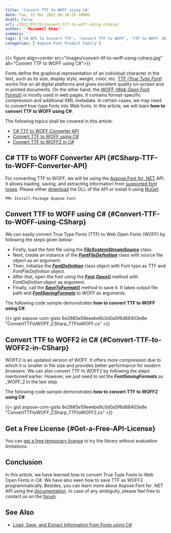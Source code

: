 ```yaml
---
title: 'Convert TTF to WOFF using C#'
date: Tue, 15 Mar 2022 06:28:25 +0000
draft: false
url: /2022/03/15/convert-ttf-to-woff-using-csharp/
author: ''Muzammil Khan''
summary: ''
tags: ['C# API to Convert TTF', 'Convert TTF to WOFF', 'TTF to WOFF .NET Converter', 'TTF to WOFF Converter API', 'TTF to WOFF Converter C#', 'TTF to WOFF in C#']
categories: ['Aspose.Font Product Family']
---
```




{{< figure align=center src="images/convert-ttf-to-woff-using-csharp.jpg" alt="Convert TTF to WOFF using C#">}}


Fonts define the graphical representation of an individual character in the text, such as its size, display style, weight, color, etc. [TTF (_True Type Font_)][1] works fine on all digital platforms and gives excellent quality on-screen and in printed documents. On the other hand, the [WOFF (_Web Open Font Format_)][2] is mostly used in web pages. It contains format-specific compression and additional XML metadata. In certain cases, we may need to convert true-type fonts into Web fonts. In this article, we will learn **how to convert TTF to WOFF using C#**.

The following topics shall be covered in this article:

*   [C# TTF to WOFF Converter API][3]
*   [Convert TTF to WOFF using C#][4]
*   [Convert TTF to WOFF2 in C#][5]

## C# TTF to WOFF Converter API {#CSharp-TTF-to-WOFF-Converter-API}

For converting TTF to WOFF, we will be using the [Aspose.Font for .NET][6] API. It allows loading, saving, and extracting information from [supported font types][7]. Please either [download][8] the DLL of the API or install it using [NuGet][9].

```
PM> Install-Package Aspose.Font
```

## Convert TTF to WOFF using C# {#Convert-TTF-to-WOFF-using-CSharp}

We can easily convert True Type Fonts (TTF) to Web Open Fonts (WOFF) by following the steps given below:

*   Firstly, load the font file using the **_[FileSystemStreamSource][10]_** class.
*   Next, create an instance of the **_[FontFileDefinition][11]_** class with source file object as an argument.
*   Then, initialize the **_[FontDefinition][12]_** class object with Font type as TTF and _FontFileDefinition_ object.
*   After that, open the font using the **_[Font][13].[Open()][14]_** method with _FontDefinition_ object as argument.
*   Finally, call the **_[SaveToFormat()][15]_** method to save it. It takes output file path and **_[FontSavingFormats][16]_** to _WOFF_ as arguments.

The following code sample demonstrates **how to convert TTF to WOFF using C#**.

{{< gist aspose-com-gists 6e2885e59eeebe9c0d0a5f6d88403e8e "ConvertTTFtoWOFF_CSharp_TTFtoWOFF.cs" >}}

## Convert TTF to WOFF2 in C# {#Convert-TTF-to-WOFF2-in-CSharp}

WOFF2 is an updated version of WOFF. It offers more compression due to which it is smaller in file size and provides better performance for modern browsers. We can also convert TTF to WOFF2 by following the steps mentioned earlier. However, we just need to set the **_FontSavingFormats_** as _WOFF_2 in the last step.

The following code sample demonstrates **how to convert TTF to WOFF2 using C#**.

{{< gist aspose-com-gists 6e2885e59eeebe9c0d0a5f6d88403e8e "ConvertTTFtoWOFF_CSharp_TTFtoWOFF2.cs" >}}

## Get a Free License {#Get-a-Free-API-License}

You can [get a free temporary license][17] to try the library without evaluation limitations.

## Conclusion

In this article, we have learned how to convert True Type Fonts to Web Open Fonts in C#. We have also seen how to save TTF as WOFF2 programmatically. Besides, you can learn more about Aspose.Font for .NET API using the [documentation][18]. In case of any ambiguity, please feel free to contact us on the [forum][19].

## See Also

*   [Load, Save, and Extract Information from Fonts using C#][20]




[1]: https://docs.fileformat.com/font/ttf/
[2]: https://docs.fileformat.com/font/woff/
[3]: #CSharp-TTF-to-WOFF-Converter-API
[4]: #Convert-TTF-to-WOFF-using-CSharp
[5]: #Convert-TTF-to-WOFF2-in-CSharp
[6]: https://products.aspose.com/font/net
[7]: https://docs.aspose.com/font/net/supported-file-formats/
[8]: https://downloads.aspose.com/font/net
[9]: https://www.nuget.org/packages/Aspose.Font/
[10]: https://apireference.aspose.com/font/net/aspose.font.sources/filesystemstreamsource
[11]: https://apireference.aspose.com/font/net/aspose.font.sources/fontfiledefinition
[12]: https://apireference.aspose.com/font/net/aspose.font.sources/fontdefinition
[13]: https://apireference.aspose.com/font/net/aspose.font/font
[14]: https://apireference.aspose.com/font/net/aspose.font.font/open/methods/3
[15]: https://apireference.aspose.com/font/net/aspose.font/font/methods/savetoformat
[16]: https://apireference.aspose.com/font/net/aspose.font/fontsavingformats
[17]: https://purchase.aspose.com/temporary-license
[18]: https://docs.aspose.com/font/net/
[19]: https://forum.aspose.com/c/font/41
[20]: https://blog.aspose.com/2020/09/14/load-save-extract-information-from-fonts-using-csharp/




